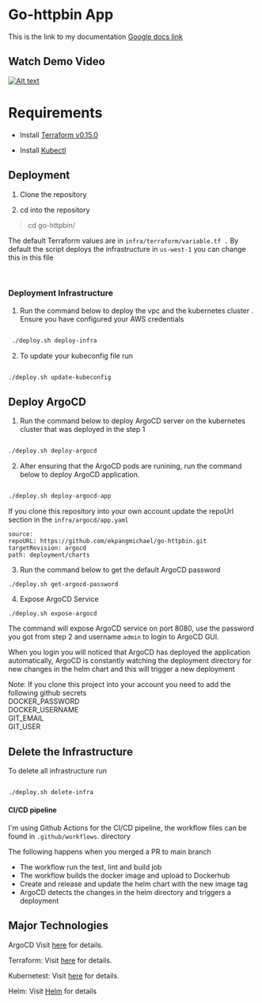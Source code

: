 
  

  

# Go-httpbin App

This is the link to my documentation [Google docs link](https://docs.google.com/document/d/1A7WEx7mT9K3UoXUQl7TDt9BJ3FxbFr4xfwFZWdNGbec/edit?usp=sharing)


## Watch Demo Video

[![Alt text](https://img.youtube.com/vi/fCHhccAY-9w/0.jpg)](https://www.youtube.com/watch?v=fCHhccAY-9w)

# Requirements

  
  

- Install [Terraform v0.15.0](https://learn.hashicorp.com/tutorials/terraform/install-cli)

  

- Install [Kubectl](https://kubernetes.io/docs/tasks/tools/)

## Deployment

  

1. Clone the repository

  

2. cd into the repository

  

> cd go-httpbin/

  

The default Terraform values are in `infra/terraform/variable.tf .` By default the script deploys the infrastructure in `us-west-1` you can change this in this file

  

<br>

  
  

### Deployment Infrastructure

  

1. Run the command below to deploy the vpc and the kubernetes cluster . Ensure you have configured your AWS credentials

  

  

```bash

 ./deploy.sh deploy-infra

```

  

  

2. To update your kubeconfig file run

```bash

./deploy.sh update-kubeconfig

```

  

  

## Deploy ArgoCD

 
1. Run the command below to deploy ArgoCD server on the kubernetes cluster that was deployed in the step 1

  

  

```bash

./deploy.sh deploy-argocd

```

  

  

2. After ensuring that the ArgoCD pods are runining, run the command below to deploy ArgoCD application.


```bash

./deploy.sh deploy-argocd-app

```


If you clone this repository into your own account update the repoUrl section in the `infra/argocd/app.yaml `

 ```
source:
repoURL: https://github.com/ekpangmichael/go-httpbin.git
targetRevision: argocd
path: deployment/charts
```

  

3. Run the command below to get the default ArgoCD password

```
./deploy.sh get-argocd-password 
``` 
  

4. Expose ArgoCD Service 
```
./deploy.sh expose-argocd   
```
The command will expose ArgoCD service on port 8080, use the password you got from step 2 and username `admin` to login to ArgoCD GUI.
  
When you login you will noticed that ArgoCD has deployed the application automatically, ArgoCD is constantly watching the deployment directory for new changes in the helm chart and  this will trigger a new deployment 


Note: If you clone this project into your account you need to add the following github secrets
<br>DOCKER_PASSWORD <br>
DOCKER_USERNAME <br>
GIT_EMAIL <br>
GIT_USER



## Delete the Infrastructure

  

To delete all infrastructure run

```bash

./deploy.sh delete-infra 

```
  

#### CI/CD pipeline

  I'm using Github Actions for the CI/CD pipeline, the workflow files can be found in `.github/workflows`. directory 

The following happens when you merged a PR to main branch
- The workflow run the test, lint and build job
- The workflow builds the docker image and upload to Dockerhub
- Create and release and update the helm chart with the new image tag
- ArgoCD detects the changes in the helm directory and triggers a deployment

  

## Major Technologies  

ArgoCD Visit [here](https://expressjs.com) for details.

Terraform: Visit [here](https://www.postgresql.org/docs) for details.

Kubernetest: Visit [here](https://sequelize.org/master) for details.

Helm: Visit [Helm](https://helm.sh/) for details

